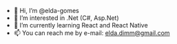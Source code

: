 - 👋 Hi, I’m @elda-gomes
- 👀 I’m interested in .Net (C#, Asp.Net)
- 🌱 I’m currently learning React and React Native
- 📫 You can reach me by e-mail: elda.dimm@gmail.com

<!---
elda-gomes/elda-gomes is a ✨ special ✨ repository because its `README.md` (this file) appears on your GitHub profile.
You can click the Preview link to take a look at your changes.
--->

